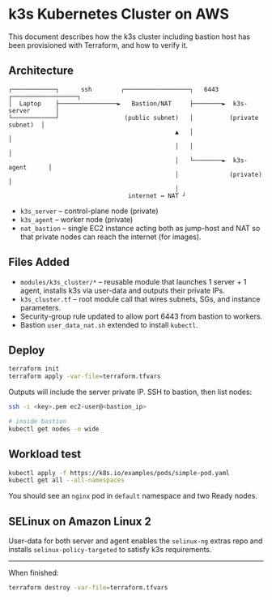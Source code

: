 # k3s Kubernetes Cluster on AWS

This document describes how the k3s cluster including bastion host has been provisioned with Terraform, and how to verify it.

## Architecture

```
┌────────────┐      ssh        ┌──────────────────┐   6443  ┌──────────────────┐
│  Laptop    ├────────────────►   Bastion/NAT     ├────────►  k3s-server       │
└────────────┘                  (public subnet)   │          (private subnet)  │
                                              ▲   │                          │
                                              │   │                          │
                                              │   └────────►  k3s-agent      │
                                              │              (private)       │
                                              │
                                 internet ↔ NAT ┘
```

* `k3s_server` – control-plane node (private)
* `k3s_agent`  – worker node (private)
* `nat_bastion` – single EC2 instance acting both as jump-host and NAT so that private nodes can reach the internet (for images).

## Files Added

* `modules/k3s_cluster/*` – reusable module that launches 1 server + 1 agent, installs k3s via user-data and outputs their private IPs.
* `k3s_cluster.tf` – root module call that wires subnets, SGs, and instance parameters.
* Security-group rule updated to allow port 6443 from bastion to workers.
* Bastion `user_data_nat.sh` extended to install `kubectl`.

## Deploy

```bash
terraform init
terraform apply -var-file=terraform.tfvars
```

Outputs will include the server private IP. SSH to bastion, then list nodes:

```bash
ssh -i <key>.pem ec2-user@<bastion_ip>

# inside bastion
kubectl get nodes -o wide
```

## Workload test

```bash
kubectl apply -f https://k8s.io/examples/pods/simple-pod.yaml
kubectl get all --all-namespaces
```

You should see an `nginx` pod in `default` namespace and two Ready nodes.

## SELinux on Amazon Linux 2

User-data for both server and agent enables the `selinux-ng` extras repo and installs `selinux-policy-targeted` to satisfy k3s requirements.

---

When finished:

```bash
terraform destroy -var-file=terraform.tfvars
```

